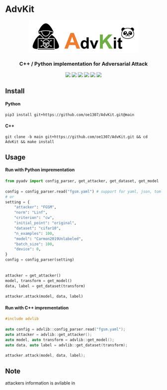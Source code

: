 # AdvKit

<div align="center"><img alt="AdvKit" width=70% src="https://github.com/oe1307/AdvKit/blob/images/advkit.png?raw=true"></div>
<div align="center"><h3>C++ / Python implementation for Adversarial Attack</h3></div>

<div align="center">
<img src="https://img.shields.io/github/license/oe1307/AdvKit?logo=open-source-initiative&logoColor=green">
<img src="https://img.shields.io/badge/python-3.11-blue.svg">
<img src="https://img.shields.io/github/last-commit/oe1307/AdvKit?logo=git&logoColor=white">
<img src="https://img.shields.io/github/issues/oe1307/AdvKit?logo=github&logoColor=white">
<img src="https://img.shields.io/github/issues-pr/oe1307/AdvKit?logo=github&logoColor=white">
<img src="https://img.shields.io/github/languages/code-size/oe1307/AdvKit?logo=github&logoColor=white">
</div>

## Install

#### Python

```
pip3 install git+https://github.com/oe1307/AdvKit.git@main
```

#### C++

```
git clone -b main git+https://github.com/oe1307/AdvKit.git && cd AdvKit && make install
```

## Usage

#### Run with Python imprementation

```python
from pyadv import config_parser, get_attacker, get_dataset, get_model

config = config_parser.read("fgsm.yaml") # support for yaml, json, toml
# or
setting = {
    "attacker": "FGSM",
    "norm": "Linf",
    "criterion": "cw",
    "initial_point": "original",
    "dataset": "cifar10",
    "n_examples": 100,
    "model": "Carmon2019Unlabeled",
    "batch_size": 100,
    "device": 0,
}
config = config_parser(setting)


attacker = get_attacker()
model, transform = get_model()
data, label = get_dataset(transform)

attacker.attack(model, data, label)

```

#### Run with C++ imprementation

```c++
#include advlib

auto config = advlib::config_parser.read("fgsm.yaml");
auto attacker = advlib::get_attacker();
auto model, auto transform = advlib::get_model();
auto data, auto label = advlib::get_dataset(transform);

attacker.attack(model, data, label);
```

## Note

attackers information is avilable in []()
